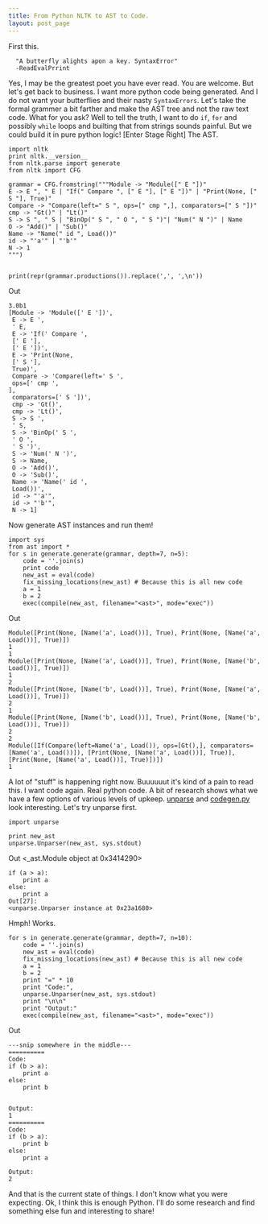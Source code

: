 ```yaml
---
title: From Python NLTK to AST to Code.
layout: post_page
---
```

   
First this.  
   
      "A butterfly alights apon a key. SyntaxError"
      -ReadEvalPrrint

Yes, I may be the greatest poet you have ever read. You are welcome. But let's get back to business. I want more python code being generated. And I do not want your butterflies and their nasty `SyntaxErrors`. Let's take the formal grammer a bit farther and make the AST tree and not the raw text code. What for you ask? Well to tell the truth, I want to do `if`, `for` and possibly `while` loops and builting that from strings sounds painful. But we could build it in pure python logic! [Enter Stage Right] The AST.



    import nltk
    print nltk.__version__
    from nltk.parse import generate
    from nltk import CFG
    
    grammar = CFG.fromstring("""Module -> "Module([" E "])"
    E -> E ", " E | "If(" Compare ", [" E "], [" E "])" | "Print(None, [" S "], True)" 
    Compare -> "Compare(left=" S ", ops=[" cmp ",], comparators=[" S "])"
    cmp -> "Gt()" | "Lt()"
    S -> S ", " S | "BinOp(" S ", " O ", " S ")"| "Num(" N ")" | Name 
    O -> "Add()" | "Sub()" 
    Name -> "Name(" id ", Load())"
    id -> "'a'" | "'b'"
    N -> 1
    """)
    
    
    print(repr(grammar.productions()).replace(',', ',\n'))

Out

    3.0b1
    [Module -> 'Module([' E '])',
     E -> E ',
     ' E,
     E -> 'If(' Compare ',
     [' E '],
     [' E '])',
     E -> 'Print(None,
     [' S '],
     True)',
     Compare -> 'Compare(left=' S ',
     ops=[' cmp ',
    ],
     comparators=[' S '])',
     cmp -> 'Gt()',
     cmp -> 'Lt()',
     S -> S ',
     ' S,
     S -> 'BinOp(' S ',
     ' O ',
     ' S ')',
     S -> 'Num(' N ')',
     S -> Name,
     O -> 'Add()',
     O -> 'Sub()',
     Name -> 'Name(' id ',
     Load())',
     id -> "'a'",
     id -> "'b'",
     N -> 1]
     
Now generate AST instances and run them! 

    import sys
    from ast import *
    for s in generate.generate(grammar, depth=7, n=5):
        code = ''.join(s)
        print code
        new_ast = eval(code)
        fix_missing_locations(new_ast) # Because this is all new code
        a = 1
        b = 2
        exec(compile(new_ast, filename="<ast>", mode="exec"))
        
Out
    
    Module([Print(None, [Name('a', Load())], True), Print(None, [Name('a', Load())], True)])
    1
    1
    Module([Print(None, [Name('a', Load())], True), Print(None, [Name('b', Load())], True)])
    1
    2
    Module([Print(None, [Name('b', Load())], True), Print(None, [Name('a', Load())], True)])
    2
    1
    Module([Print(None, [Name('b', Load())], True), Print(None, [Name('b', Load())], True)])
    2
    2
    Module([If(Compare(left=Name('a', Load()), ops=[Gt(),], comparators=[Name('a', Load())]), [Print(None, [Name('a', Load())], True)], [Print(None, [Name('a', Load())], True)])])
    1
    
A lot of "stuff" is happening right now. Buuuuuut it's kind of a pain to read this. I want code again. Real python code. A bit of research shows what we have a few options of various levels of upkeep. 
[unparse](http://svn.python.org/projects/python/trunk/Demo/parser/unparse.py) and 
[codegen.py](https://github.com/andreif/codegen/blob/master/codegen.py) look interesting. Let's try unparse first. 

    import unparse
    
    print new_ast
    unparse.Unparser(new_ast, sys.stdout)

Out
    <_ast.Module object at 0x3414290>
    
    if (a > a):
        print a
    else:
        print a
    Out[27]:
    <unparse.Unparser instance at 0x23a1680>
    
Hmph! Works.

    for s in generate.generate(grammar, depth=7, n=10):
        code = ''.join(s)
        new_ast = eval(code)
        fix_missing_locations(new_ast) # Because this is all new code
        a = 1
        b = 2
        print "=" * 10
        print "Code:",
        unparse.Unparser(new_ast, sys.stdout)
        print "\n\n"
        print "Output:"
        exec(compile(new_ast, filename="<ast>", mode="exec"))
        
Out

    ---snip somewhere in the middle---
    ==========
    Code:
    if (b > a):
        print a
    else:
        print b 
    
    
    Output:
    1
    ==========
    Code:
    if (b > a):
        print b
    else:
        print a 
    
    Output:
    2


And that is the current state of things. I don't know what you were expecting. Ok, I think this is enough Python. I'll do some research and find something else fun and interesting to share!
